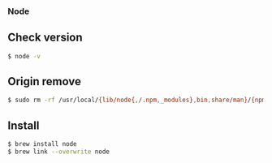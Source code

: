 ### Node

## Check version
```bash
$ node -v
```

## Origin remove
```bash
$ sudo rm -rf /usr/local/{lib/node{,/.npm,_modules},bin,share/man}/{npm*,node*,man1/node*}
```

## Install 
```bash
$ brew install node
$ brew link --overwrite node
```